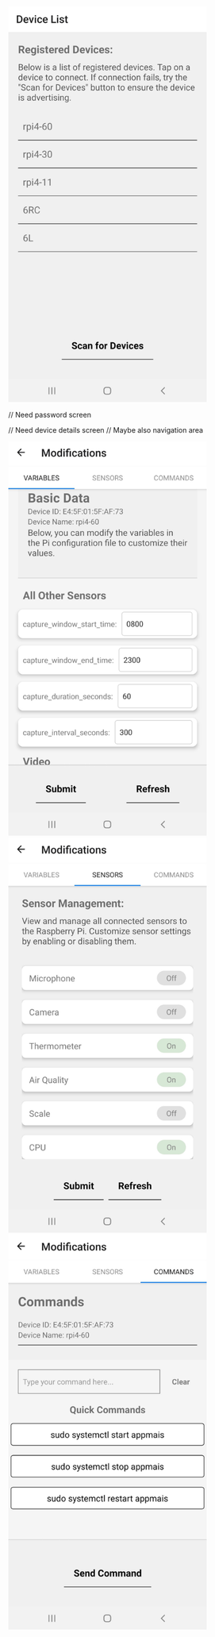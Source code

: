 <img src="./images/bt_devicelist_screen.jpg" alt="drawing" width="400"/>

// Need password screen

// Need device details screen
// Maybe also navigation area

<img src="./images/bt_modifications_tab.jpg" alt="drawing" width="400"/>

<img src="./images/bt_sensorstate_tab.jpg" alt="drawing" width="400"/>

<img src="./images/bt_command_tab.jpg" alt="drawing" width="400"/>


